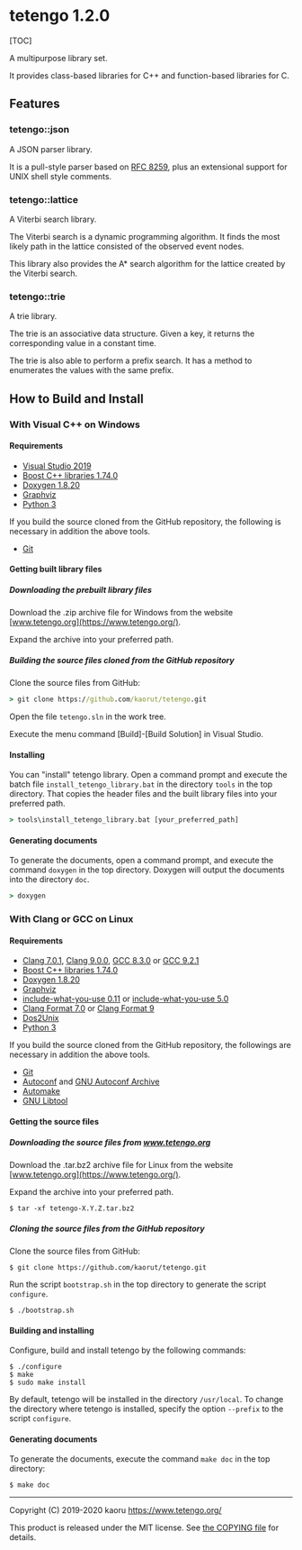 tetengo 1.2.0
=============

[TOC]

A multipurpose library set.

It provides class-based libraries for C++ and function-based libraries for C.

Features
--------

### tetengo::json

A JSON parser library.

It is a pull-style parser based on
[RFC 8259](https://tools.ietf.org/html/rfc8259), plus an extensional support
for UNIX shell style comments.

### tetengo::lattice

A Viterbi search library.

The Viterbi search is a dynamic programming algorithm. It finds the most likely
path in the lattice consisted of the observed event nodes.

This library also provides the A* search algorithm for the lattice created by
the Viterbi search.

### tetengo::trie

A trie library.

The trie is an associative data structure.
Given a key, it returns the corresponding value in a constant time.

The trie is also able to perform a prefix search.
It has a method to enumerates the values with the same prefix.

How to Build and Install
------------------------

### With Visual C++ on Windows

#### Requirements

- [Visual Studio 2019](https://visualstudio.microsoft.com/)
- [Boost C++ libraries 1.74.0](https://www.boost.org/)
- [Doxygen 1.8.20](https://www.doxygen.nl/)
- [Graphviz](https://www.graphviz.org/)
- [Python 3](https://www.python.org/)

If you build the source cloned from the GitHub repository, the following is
necessary in addition the above tools.

- [Git](https://git-scm.com/)

#### Getting built library files

##### Downloading the prebuilt library files

Download the .zip archive file for Windows from the website
[www.tetengo.org](https://www.tetengo.org/).

Expand the archive into your preferred path.

##### Building the source files cloned from the GitHub repository

Clone the source files from GitHub:

```bat
> git clone https://github.com/kaorut/tetengo.git
```

Open the file `tetengo.sln` in the work tree.

Execute the menu command [Build]-[Build Solution] in Visual Studio.

#### Installing

You can "install" tetengo library. Open a command prompt and execute the batch
file `install_tetengo_library.bat` in the directory `tools` in the top
directory. That copies the header files and the built library files into your
preferred path.

```bat
> tools\install_tetengo_library.bat [your_preferred_path]
```

#### Generating documents

To generate the documents, open a command prompt, and execute the command
`doxygen` in the top directory.
Doxygen will output the documents into the directory `doc`.

```bat
> doxygen
```

### With Clang or GCC on Linux

#### Requirements

- [Clang 7.0.1](https://clang.llvm.org/),
  [Clang 9.0.0](https://clang.llvm.org/),
  [GCC 8.3.0](https://gcc.gnu.org/) or
  [GCC 9.2.1](https://gcc.gnu.org/)
- [Boost C++ libraries 1.74.0](https://www.boost.org/)
- [Doxygen 1.8.20](https://www.doxygen.nl/)
- [Graphviz](https://www.graphviz.org/)
- [include-what-you-use 0.11](https://include-what-you-use.org/) or
  [include-what-you-use 5.0](https://include-what-you-use.org/)
- [Clang Format 7.0](https://clang.llvm.org/docs/ClangFormat.html) or
  [Clang Format 9](https://clang.llvm.org/docs/ClangFormat.html)
- [Dos2Unix](https://waterlan.home.xs4all.nl/dos2unix.html)
- [Python 3](https://www.python.org/)

If you build the source cloned from the GitHub repository, the followings are
necessary in addition the above tools.

- [Git](https://git-scm.com/)
- [Autoconf](https://www.gnu.org/software/autoconf/) and
  [GNU Autoconf Archive](https://www.gnu.org/software/autoconf-archive/)
- [Automake](https://www.gnu.org/software/automake/)
- [GNU Libtool](https://www.gnu.org/software/libtool/)

#### Getting the source files

##### Downloading the source files from www.tetengo.org

Download the .tar.bz2 archive file for Linux from the website
[www.tetengo.org](https://www.tetengo.org/).

Expand the archive into your preferred path.

```shell-session
$ tar -xf tetengo-X.Y.Z.tar.bz2
```

##### Cloning the source files from the GitHub repository

Clone the source files from GitHub:

```shell-session
$ git clone https://github.com/kaorut/tetengo.git
```

Run the script `bootstrap.sh` in the top directory to generate the script
`configure`.

```shell-session
$ ./bootstrap.sh
```

#### Building and installing

Configure, build and install tetengo by the following commands:

```shell-session
$ ./configure
$ make
$ sudo make install
```

By default, tetengo will be installed in the directory `/usr/local`.
To change the directory where tetengo is installed, specify the option
`--prefix` to the script `configure`.

#### Generating documents

To generate the documents, execute the command `make doc` in the top directory:

```shell-session
$ make doc
```

---

Copyright (C) 2019-2020 kaoru  https://www.tetengo.org/

This product is released under the MIT license.
See [the COPYING file](https://github.com/kaorut/tetengo/blob/master/COPYING)
for details.
